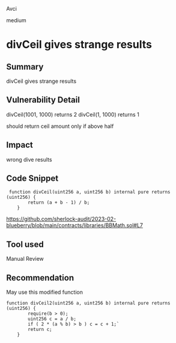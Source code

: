 Avci

medium

# divCeil gives strange results

## Summary
divCeil gives strange results


## Vulnerability Detail


divCeil(1001, 1000) returns 2
divCeil(1, 1000) returns 1

should return ceil amount only if above half
## Impact
wrong dive results
## Code Snippet
```solidity
 function divCeil(uint256 a, uint256 b) internal pure returns (uint256) {
        return (a + b - 1) / b;
    }
```
https://github.com/sherlock-audit/2023-02-blueberry/blob/main/contracts/libraries/BBMath.sol#L7
## Tool used

Manual Review

## Recommendation
May use this modified function

```solidity
function divCeil2(uint256 a, uint256 b) internal pure returns (uint256) {
        require(b > 0);
        uint256 c = a / b;
        if ( 2 * (a % b) > b ) c = c + 1;` 
        return c;
    }
```